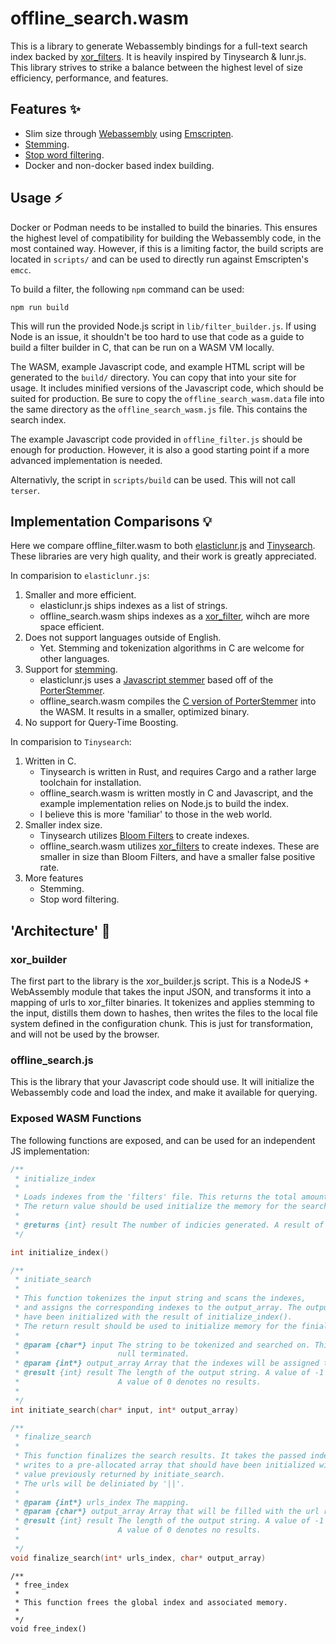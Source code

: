# offline_search.wasm

This is a library to generate Webassembly bindings for a full-text search index backed by [xor_filters](https://github.com/FastFilter/xor_singleheader). It is heavily inspired by Tinysearch & lunr.js. This library strives to strike a balance between the highest level of size efficiency, performance, and features.

## Features :sparkles:
* Slim size through [Webassembly](https://webassembly.org/) using [Emscripten](https://emscripten.org/index.html).
* [Stemming](https://en.wikipedia.org/wiki/Stemming).
* [Stop word filtering](https://www.elastic.co/guide/en/elasticsearch/reference/current/analysis-stop-tokenfilter.html).
* Docker and non-docker based index building.

## Usage :zap:

Docker or Podman needs to be installed to build the binaries. This ensures the highest level of compatibility for building the Webassembly code, in the most contained way. However, if this is a limiting factor, the build scripts are located in `scripts/` and can be used to directly run against Emscripten's `emcc`.

To build a filter, the following `npm` command can be used:
```
npm run build
```
This will run the provided Node.js script in `lib/filter_builder.js`. If using Node is an issue, it shouldn't be too hard to use that code as a guide to build a filter builder in C, that can be run on a WASM VM locally.

The WASM, example Javascript code, and example HTML script will be generated to the `build/` directory. You can copy that into your site for usage. It includes minified versions of the Javascript code, which should be suited for production. Be sure to copy the `offline_search_wasm.data` file into the same directory as the `offline_search_wasm.js` file. This contains the search index.

The example Javascript code provided in `offline_filter.js` should be enough for production. However, it is also a good starting point if a more advanced implementation is needed.

Alternativly, the script in `scripts/build` can be used. This will not call `terser`.

## Implementation Comparisons :bulb:
Here we compare offline_filter.wasm to both [elasticlunr.js](https://github.com/weixsong/elasticlunr.js) and [Tinysearch](https://github.com/tinysearch/tinysearch). These libraries are very high quality, and their work is greatly appreciated.

In comparision to `elasticlunr.js`:
1) Smaller and more efficient.
   * elasticlunr.js ships indexes as a list of strings.
   * offline_search.wasm ships indexes as a [xor_filter](https://github.com/FastFilter/xor_singleheader), wihch are more space efficient.
2) Does not support languages outside of English.
   * Yet. Stemming and tokenization algorithms in C are welcome for other languages.
3) Support for [stemming](https://en.wikipedia.org/wiki/Stemming).
   * elasticlunr.js uses a [Javascript stemmer](https://github.com/weixsong/elasticlunr.js/blob/master/lib/stemmer.js) based off of the [PorterStemmer](https://tartarus.org/martin/PorterStemmer/index.html).
   * offline_search.wasm compiles the [C version of PorterStemmer](https://tartarus.org/martin/PorterStemmer/c.txt) into the WASM. It results in a smaller, optimized binary.
4) No support for Query-Time Boosting.

In comparision to `Tinysearch`:
1) Written in C.
   * Tinysearch is written in Rust, and requires Cargo and a rather large toolchain for installation.
   * offline_search.wasm is written mostly in C and Javascript, and the example implementation relies on Node.js to build the index.
   * I believe this is more 'familiar' to those in the web world.
2) Smaller index size.
   * Tinysearch utilizes [Bloom Filters](https://en.wikipedia.org/wiki/Bloom_filter) to create indexes.
   * offline_search.wasm utilizes [xor_filters](https://github.com/FastFilter/xor_singleheader) to create indexes. These are smaller in size than Bloom Filters, and have a smaller false positive rate.
3) More features
   * Stemming.
   * Stop word filtering.

## 'Architecture' :rocket:

### xor_builder
The first part to the library is the xor_builder.js script. This is a NodeJS + WebAssembly module that takes the input JSON, and transforms it into a mapping of urls to xor_filter binaries. It tokenizes and applies stemming to the input, distills them down to hashes, then writes the files to the local file system defined in the configuration chunk. This is just for transformation, and will not be used by the browser.

### offline_search.js
This is the library that your Javascript code should use. It will initialize the Webassembly code and load the index, and make it available for querying.

### Exposed WASM Functions

The following functions are exposed, and can be used for an independent JS implementation:
```c
/**
 * initialize_index
 *
 * Loads indexes from the 'filters' file. This returns the total amount of indexes generated.
 * The return value should be used initialize the memory for the search results.
 *
 * @returns {int} result The number of indicies generated. A result of -1 denotes an error.
 */

int initialize_index()
```

```c
/**
 * initiate_search
 *
 * This function tokenizes the input string and scans the indexes, 
 * and assigns the corresponding indexes to the output_array. The output_array should
 * have been initialized with the result of initialize_index().
 * The return result should be used to initialize memory for the finialize_search function.
 *
 * @param {char*} input The string to be tokenized and searched on. This is required to be
 *                      null terminated.
 * @param {int*} output_array Array that the indexes will be assigned to.
 * @result {int} result The length of the output string. A value of -1 denotes an error. 
 *                      A value of 0 denotes no results.
 *
 */
int initiate_search(char* input, int* output_array)
```

```c
/**
 * finalize_search
 *
 * This function finalizes the search results. It takes the passed index mapping, and
 * writes to a pre-allocated array that should have been initialized with the
 * value previously returned by initiate_search.
 * The urls will be deliniated by '||'.
 *
 * @param {int*} urls_index The mapping.
 * @param {char*} output_array Array that will be filled with the url result.
 * @result {int} result The length of the output string. A value of -1 denotes an error. 
 *                      A value of 0 denotes no results.
 *
 */
void finalize_search(int* urls_index, char* output_array)
```

```
/**
 * free_index
 *
 * This function frees the global index and associated memory.
 *
 */
void free_index()
```
